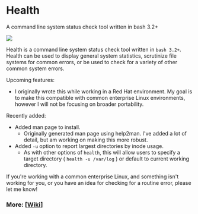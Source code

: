 # Health
<p align="left">A command line system status check tool written in bash 3.2+</p>

<p align="left">
<a href="./LICENSE.md"><img src="https://img.shields.io/github/license/zpiatt/health"></a>
</p>

Health is a command line system status check tool written in `bash 3.2+`. Health can be used to display general system statistics, scrutinize file systems for common errors, or be used to check for a variety of other common system errors.

Upcoming features:
  - I originally wrote this while working in a Red Hat environment. My goal is to make this compatible with common enterprise Linux environments, however I will not be focusing on broader portability.

Recently added:
  - Added man page to install.
    - Originally generated man page using help2man. I've added a lot of detail, but am working on making this more robust.
  - Added `-u` option to report largest directories by inode usage.
    - As with other options of `health`, this will allow users to specify a target directory ( `health -u /var/log` ) or default to current working directory.

If you're working with a common enterprise Linux, and something isn't working for you, or you have an idea for checking for a routine error, please let me know!

### More: \[[Wiki](https://github.com/zpiatt/health/wiki)\]
